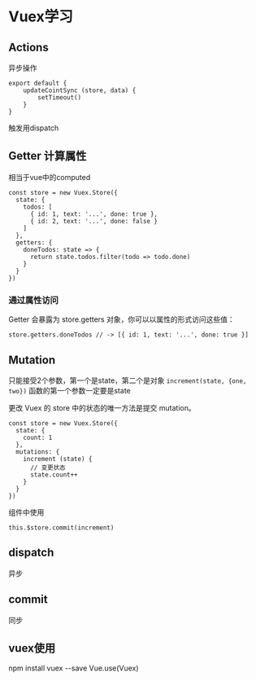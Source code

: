 ﻿# Vuex学习

## Actions
异步操作
```
export default {
    updateCointSync (store, data) {
        setTimeout()
    }
}
```
触发用dispatch
## Getter 计算属性

相当于vue中的computed
```
const store = new Vuex.Store({
  state: {
    todos: [
      { id: 1, text: '...', done: true },
      { id: 2, text: '...', done: false }
    ]
  },
  getters: {
    doneTodos: state => {
      return state.todos.filter(todo => todo.done)
    }
  }
})
```

### 通过属性访问

Getter 会暴露为 store.getters 对象，你可以以属性的形式访问这些值：
```
store.getters.doneTodos // -> [{ id: 1, text: '...', done: true }]
```

## Mutation

只能接受2个参数，第一个是state，第二个是对象
`increment(state, {one, two})`
函数的第一个参数一定要是state

更改 Vuex 的 store 中的状态的唯一方法是提交 mutation。
```
const store = new Vuex.Store({
  state: {
    count: 1
  },
  mutations: {
    increment (state) {
      // 变更状态
      state.count++
    }
  }
})
```

组件中使用
```
this.$store.commit(increment)
```
## dispatch
异步

## commit
同步

## vuex使用
npm install vuex --save
Vue.use(Vuex)



